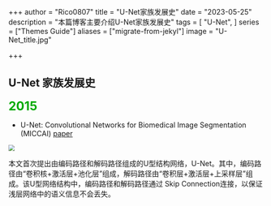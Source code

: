 +++
author = "Rico0807"
title = "U-Net家族发展史"
date = "2023-05-25"
description = "本篇博客主要介绍U-Net家族发展史"
tags = [
	"U-Net",
]
series = ["Themes Guide"]
aliases = ["migrate-from-jekyl"]
image = "U-Net_title.jpg"

+++

## U-Net 家族发展史

<font color="#00aa00" size = "5">**2015**</font> 

* U-Net: Convolutional Networks for Biomedical Image Segmentation (MICCAI)	[paper](https://arxiv.org/pdf/1505.04597.pdf)

<img src="E:\Workspace\02_App_Files\06_Mine_Github\rico-blog\exampleSite\content\post\U-Net网络发展史\U-Net_Original.jpg" style="zoom:75%;" />

​	本文首次提出由编码路径和解码路径组成的U型结构网络，U-Net。其中，编码路径由“卷积核+激活层+池化层”组成，解码路径由“卷积层+激活层+上采样层”组成。该U型网络结构中，编码路径和解码路径通过 Skip Connection连接，以保证浅层网络中的语义信息不会丢失。